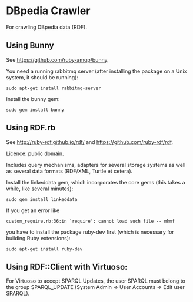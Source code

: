 # DBpedia Crawler

For crawling DBpedia data (RDF).

## Using Bunny

See https://github.com/ruby-amqp/bunny.

You need a running rabbitmq server (after installing the package on a Unix system, 
it should be running):

	sudo apt-get install rabbitmq-server

Install the bunny gem:

	sudo gem install bunny

## Using RDF.rb

See http://ruby-rdf.github.io/rdf/ and https://github.com/ruby-rdf/rdf.

Licence: public domain.

Includes query mechanisms, adapters for several storage systems
as well as several data formats (RDF/XML, Turtle et cetera).

Install the linkeddata gem, which incorporates the core gems (this takes a while,
like several minutes):

	sudo gem install linkeddata 

If you get an error like 

	custom_require.rb:36:in `require': cannot load such file -- mkmf

you have to install the package ruby-dev first (which is necessary for 
building Ruby extensions):

	sudo apt-get install ruby-dev

## Using RDF::Client with Virtuoso:

For Virtuoso to accept SPARQL Updates, the user SPARQL must belong to the group SPARQL_UPDATE
(System Admin => User Accounts => Edit user SPARQL).

